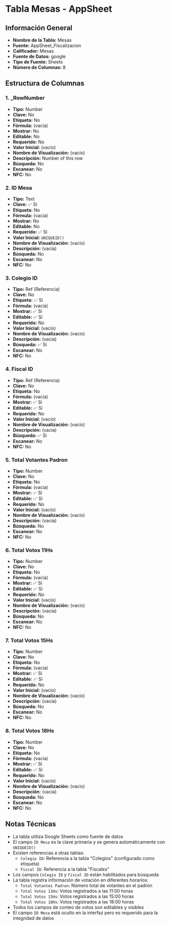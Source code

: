 # Tabla Mesas - AppSheet

## Información General

- **Nombre de la Tabla:** Mesas
- **Fuente:** AppSheet_Fiscalizacion
- **Calificador:** Mesas
- **Fuente de Datos:** google
- **Tipo de Fuente:** Sheets
- **Número de Columnas:** 8

## Estructura de Columnas

### 1. _RowNumber
- **Tipo:** Number
- **Clave:** No
- **Etiqueta:** No
- **Fórmula:** (vacía)
- **Mostrar:** No
- **Editable:** No
- **Requerido:** No
- **Valor Inicial:** (vacío)
- **Nombre de Visualización:** (vacío)
- **Descripción:** Number of this row
- **Búsqueda:** No
- **Escanear:** No
- **NFC:** No

### 2. ID Mesa
- **Tipo:** Text
- **Clave:** ✅ Sí
- **Etiqueta:** No
- **Fórmula:** (vacía)
- **Mostrar:** No
- **Editable:** No
- **Requerido:** ✅ Sí
- **Valor Inicial:** `UNIQUEID()`
- **Nombre de Visualización:** (vacío)
- **Descripción:** (vacía)
- **Búsqueda:** No
- **Escanear:** No
- **NFC:** No

### 3. Colegio ID
- **Tipo:** Ref (Referencia)
- **Clave:** No
- **Etiqueta:** ✅ Sí
- **Fórmula:** (vacía)
- **Mostrar:** ✅ Sí
- **Editable:** ✅ Sí
- **Requerido:** No
- **Valor Inicial:** (vacío)
- **Nombre de Visualización:** (vacío)
- **Descripción:** (vacía)
- **Búsqueda:** ✅ Sí
- **Escanear:** No
- **NFC:** No

### 4. Fiscal ID
- **Tipo:** Ref (Referencia)
- **Clave:** No
- **Etiqueta:** No
- **Fórmula:** (vacía)
- **Mostrar:** ✅ Sí
- **Editable:** ✅ Sí
- **Requerido:** No
- **Valor Inicial:** (vacío)
- **Nombre de Visualización:** (vacío)
- **Descripción:** (vacía)
- **Búsqueda:** ✅ Sí
- **Escanear:** No
- **NFC:** No

### 5. Total Votantes Padron
- **Tipo:** Number
- **Clave:** No
- **Etiqueta:** No
- **Fórmula:** (vacía)
- **Mostrar:** ✅ Sí
- **Editable:** ✅ Sí
- **Requerido:** No
- **Valor Inicial:** (vacío)
- **Nombre de Visualización:** (vacío)
- **Descripción:** (vacía)
- **Búsqueda:** No
- **Escanear:** No
- **NFC:** No

### 6. Total Votos 11Hs
- **Tipo:** Number
- **Clave:** No
- **Etiqueta:** No
- **Fórmula:** (vacía)
- **Mostrar:** ✅ Sí
- **Editable:** ✅ Sí
- **Requerido:** No
- **Valor Inicial:** (vacío)
- **Nombre de Visualización:** (vacío)
- **Descripción:** (vacía)
- **Búsqueda:** No
- **Escanear:** No
- **NFC:** No

### 7. Total Votos 15Hs
- **Tipo:** Number
- **Clave:** No
- **Etiqueta:** No
- **Fórmula:** (vacía)
- **Mostrar:** ✅ Sí
- **Editable:** ✅ Sí
- **Requerido:** No
- **Valor Inicial:** (vacío)
- **Nombre de Visualización:** (vacío)
- **Descripción:** (vacía)
- **Búsqueda:** No
- **Escanear:** No
- **NFC:** No

### 8. Total Votos 18Hs
- **Tipo:** Number
- **Clave:** No
- **Etiqueta:** No
- **Fórmula:** (vacía)
- **Mostrar:** ✅ Sí
- **Editable:** ✅ Sí
- **Requerido:** No
- **Valor Inicial:** (vacío)
- **Nombre de Visualización:** (vacío)
- **Descripción:** (vacía)
- **Búsqueda:** No
- **Escanear:** No
- **NFC:** No

## Notas Técnicas

- La tabla utiliza Google Sheets como fuente de datos
- El campo `ID Mesa` es la clave primaria y se genera automáticamente con `UNIQUEID()`
- Existen referencias a otras tablas:
  - `Colegio ID`: Referencia a la tabla "Colegios" (configurado como etiqueta)
  - `Fiscal ID`: Referencia a la tabla "Fiscales"
- Los campos `Colegio ID` y `Fiscal ID` están habilitados para búsqueda
- La tabla registra información de votación en diferentes horarios:
  - `Total Votantes Padron`: Número total de votantes en el padrón
  - `Total Votos 11Hs`: Votos registrados a las 11:00 horas
  - `Total Votos 15Hs`: Votos registrados a las 15:00 horas
  - `Total Votos 18Hs`: Votos registrados a las 18:00 horas
- Todos los campos de conteo de votos son editables y visibles
- El campo `ID Mesa` está oculto en la interfaz pero es requerido para la integridad de datos
